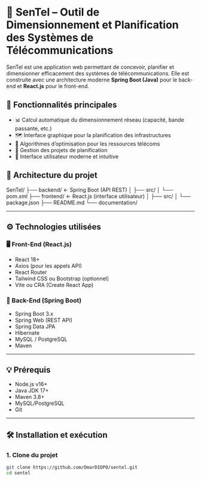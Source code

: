 # 📡 SenTel – Outil de Dimensionnement et Planification des Systèmes de Télécommunications

SenTel est une application web permettant de concevoir, planifier et dimensionner efficacement des systèmes de télécommunications. Elle est construite avec une architecture moderne **Spring Boot (Java)** pour le back-end et **React.js** pour le front-end.


## 🚀 Fonctionnalités principales

- 📊 Calcul automatique du dimensionnement réseau (capacité, bande passante, etc.)
- 🗺️ Interface graphique pour la planification des infrastructures
- 🧠 Algorithmes d’optimisation pour les ressources télécoms
- 📁 Gestion des projets de planification
- 👥 Interface utilisateur moderne et intuitive


## 🧱 Architecture du projet

SenTel/
├── backend/ ← Spring Boot (API REST)
│ ├── src/
│ └── pom.xml
├── frontend/ ← React.js (interface utilisateur)
│ ├── src/
│ └── package.json
├── README.md
└── documentation/

---

## ⚙️ Technologies utilisées

### 🖥️ Front-End (React.js)
- React 18+
- Axios (pour les appels API)
- React Router
- Tailwind CSS ou Bootstrap (optionnel)
- Vite ou CRA (Create React App)

### 🔧 Back-End (Spring Boot)
- Spring Boot 3.x
- Spring Web (REST API)
- Spring Data JPA
- Hibernate
- MySQL / PostgreSQL
- Maven

---

## 💡 Prérequis

- Node.js v16+
- Java JDK 17+
- Maven 3.8+
- MySQL/PostgreSQL
- Git

---

## 🛠️ Installation et exécution

### 1. Clone du projet
```bash
git clone https://github.com/OmarDIOP0/sentel.git
cd sentel
